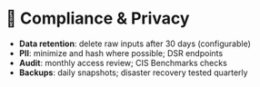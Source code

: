 # 🧾 Compliance & Privacy

- **Data retention**: delete raw inputs after 30 days (configurable)
- **PII**: minimize and hash where possible; DSR endpoints
- **Audit**: monthly access review; CIS Benchmarks checks
- **Backups**: daily snapshots; disaster recovery tested quarterly
